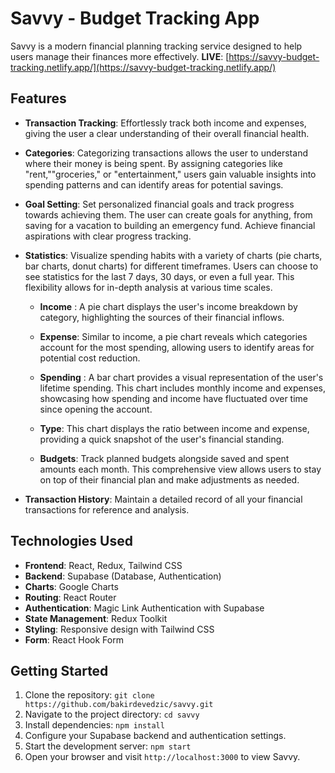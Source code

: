 # Savvy - Budget Tracking App

Savvy is a modern financial planning tracking service designed to help users manage their finances more effectively.
**LIVE**: [https://savvy-budget-tracking.netlify.app/](https://savvy-budget-tracking.netlify.app/)

## Features

- **Transaction Tracking**: Effortlessly track both income and expenses, giving the user a clear understanding of their overall financial health.

- **Categories**: Categorizing transactions allows the user to understand where their money is being spent. By assigning categories like "rent,""groceries," or "entertainment," users gain valuable insights into spending patterns and can identify areas for potential savings.

- **Goal Setting**: Set personalized financial goals and track progress towards achieving them. The user can create goals for anything, from saving for a vacation to building an emergency fund. Achieve financial aspirations with clear progress tracking.

- **Statistics**: Visualize spending habits with a variety of charts (pie charts, bar charts, donut charts) for different timeframes. Users can choose to see statistics for the last 7 days, 30 days, or even a full year. This flexibility allows for in-depth analysis at various time scales.

  - **Income** : A pie chart displays the user's income breakdown by category, highlighting the sources of their financial inflows.

  - **Expense**: Similar to income, a pie chart reveals which categories account for the most spending, allowing users to identify areas for potential cost reduction.

  - **Spending** : A bar chart provides a visual representation of the user's lifetime spending. This chart includes monthly income and expenses, showcasing how spending and income have fluctuated over time since opening the account.

  - **Type**: This chart displays the ratio between income and expense, providing a quick snapshot of the user's financial standing.

  - **Budgets**: Track planned budgets alongside saved and spent amounts each month. This comprehensive view allows users to stay on top of their financial plan and make adjustments as needed.

- **Transaction History**: Maintain a detailed record of all your financial transactions for reference and analysis.

## Technologies Used

- **Frontend**: React, Redux, Tailwind CSS
- **Backend**: Supabase (Database, Authentication)
- **Charts**: Google Charts
- **Routing**: React Router
- **Authentication**: Magic Link Authentication with Supabase
- **State Management**: Redux Toolkit
- **Styling**: Responsive design with Tailwind CSS
- **Form**: React Hook Form

## Getting Started

1.  Clone the repository:
    `git clone https://github.com/bakirdevedzic/savvy.git`
2.  Navigate to the project directory:
    `cd savvy`
3.  Install dependencies:
    `npm install`
4.  Configure your Supabase backend and authentication settings.
5.  Start the development server:
    `npm start`
6.  Open your browser and visit `http://localhost:3000` to view Savvy.

